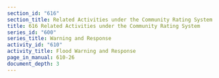 ```yaml
---
section_id: "616"
section_title: Related Activities under the Community Rating System
title: 616 Related Activities under the Community Rating System
series_id: "600"
series_title: Warning and Response
activity_id: "610"
activity_title: Flood Warning and Response
page_in_manual: 610-26
document_depth: 3
---
```

